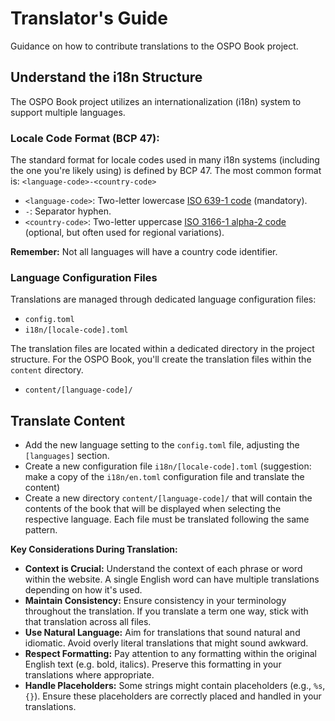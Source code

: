 # Translator's Guide

Guidance on how to contribute translations to the OSPO Book project.

## Understand the i18n Structure

The OSPO Book project utilizes an internationalization (i18n) system to support multiple languages.

### Locale Code Format (BCP 47):

The standard format for locale codes used in many i18n systems (including the one you're likely using) is defined by BCP 47. The most common format is: `<language-code>-<country-code>`
 - `<language-code>`: Two-letter lowercase [ISO 639-1 code](https://localizely.com/iso-639-1-list/) (mandatory).
 - `-`: Separator hyphen.
 - `<country-code>`: Two-letter uppercase [ISO 3166-1 alpha-2 code](https://localizely.com/iso-3166-1-alpha-2-list/) (optional, but often used for regional variations).

**Remember:** Not all languages will have a country code identifier.

### Language Configuration Files

Translations are managed through dedicated language configuration files:
 - `config.toml`
 - `i18n/[locale-code].toml`

The translation files are located within a dedicated directory in the project structure. For the OSPO Book, you'll create the translation files within the `content` directory.
 - `content/[language-code]/`

## Translate Content

 - Add the new language setting to the `config.toml` file, adjusting the `[languages]` section.
 - Create a new configuration file `i18n/[locale-code].toml` (suggestion: make a copy of the `i18n/en.toml` configuration file and translate the content)
 - Create a new directory `content/[language-code]/` that will contain the contents of the book that will be displayed when selecting the respective language. Each file must be translated following the same pattern.

**Key Considerations During Translation:**

 - **Context is Crucial:** Understand the context of each phrase or word within the website. A single English word can have multiple translations depending on how it's used.
 - **Maintain Consistency:** Ensure consistency in your terminology throughout the translation. If you translate a term one way, stick with that translation across all files.
 - **Use Natural Language:** Aim for translations that sound natural and idiomatic. Avoid overly literal translations that might sound awkward.
 - **Respect Formatting:** Pay attention to any formatting within the original English text (e.g. bold, italics). Preserve this formatting in your translations where appropriate.
 - **Handle Placeholders:** Some strings might contain placeholders (e.g., `%s`, `{}`). Ensure these placeholders are correctly placed and handled in your translations.
